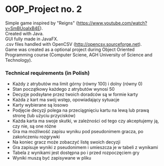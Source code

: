 # OOP_Project no. 2

Simple game inspired by "Reigns" (https://www.youtube.com/watch?v=SmBUoaIxB4E).  
Created with Java.  
GUI fully made in JavaFX.  
.csv files handled with OpenCSV (http://opencsv.sourceforge.net).  
Game was created as a optional project during Object Oriented Programming course (Computer Sciene, AGH University of Science and Technology).  


### Technical requirements (in Polish)
* Każdy z atrybutów ma limit górny (równy 100) i dolny (równy 0)
* Stan początkowy każdego z atrybutów wynosi 50
* Decyzje podsyłane przez twoich doradców są w formie karty
* Każda z kart ma swój wstęp, opowiadający sytuacje
* Karty wybierane są losowo
* Podjęcie decyzji polega na przeciągnięciu kartu na lewą lub prawą stronę (lub użyciu przycisków)
* Każda karta ma swoje skutki, w zależności od tego czy akceptujemy ją, czy nie, są one różne
* Gra ma możliwość zapisu wyniku pod pseudonimem gracza, po zakończeniu rozgrywki
* Na koniec gracz może zobaczyć listę swoich decyzji
* Gra zapisuje wyniki z pseudonimem i umieszcza je w tabeli z wynikami
* Tabela z wynikami jest dostępna po i przed rozpoczęciem gry
* Wyniki muszą być zapisywane w pliku
